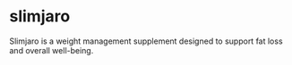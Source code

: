 # slimjaro
Slimjaro is a weight management supplement designed to support fat loss and overall well-being.
